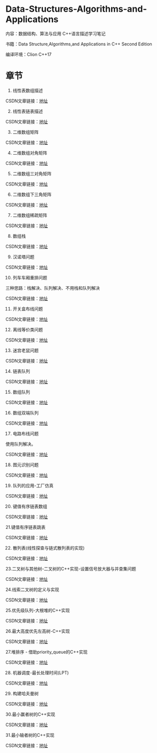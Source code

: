 # Data-Structures-Algorithms-and-Applications
内容：数据结构、算法与应用 C++语言描述学习笔记

书籍：Data Structure,Algorithms,and Applications in C++ Second Edition

编译环境：Clion    C++17

# 章节

1. 线性表数组描述

CSDN文章链接：[地址](https://blog.csdn.net/weixin_44410704/article/details/128354867)

2. 线性表链表描述

CSDN文章链接：[地址](https://blog.csdn.net/weixin_44410704/article/details/128364510)

3. 二维数组矩阵

CSDN文章链接：[地址](https://blog.csdn.net/weixin_44410704/article/details/132899133)

4. 二维数组对角矩阵

CSDN文章链接：[地址](https://blog.csdn.net/weixin_44410704/article/details/132899343)

5. 二维数组三对角矩阵

CSDN文章链接：[地址](https://blog.csdn.net/weixin_44410704/article/details/132899643)

6. 二维数组下三角矩阵

CSDN文章链接：[地址](https://blog.csdn.net/weixin_44410704/article/details/133011859)

7. 二维数组稀疏矩阵

CSDN文章链接：[地址](https://blog.csdn.net/weixin_44410704/article/details/133048456)

8. 数组栈

CSDN文章链接：[地址](https://blog.csdn.net/weixin_44410704/article/details/133357150)

9. 汉诺塔问题

CSDN文章链接：[地址](https://blog.csdn.net/weixin_44410704/article/details/133358266)

10. 列车车厢重排问题

三种思路：栈解决、队列解决、不用栈和队列解决

CSDN文章链接：[地址](https://blog.csdn.net/weixin_44410704/article/details/133359497)

11. 开关盒布线问题

CSDN文章链接：[地址](https://blog.csdn.net/weixin_44410704/article/details/133459236)

12. 离线等价类问题

CSDN文章链接：[地址](https://blog.csdn.net/weixin_44410704/article/details/133460491)

13. 迷宫老鼠问题

CSDN文章链接：[地址](https://blog.csdn.net/weixin_44410704/article/details/133466757)

14. 链表队列

CSDN文章链接：[地址](https://blog.csdn.net/weixin_44410704/article/details/133935891)

15. 数组队列

CSDN文章链接：[地址](https://blog.csdn.net/weixin_44410704/article/details/133915760)

16. 数组双端队列

CSDN文章链接：[地址](https://blog.csdn.net/weixin_44410704/article/details/133943536)

17. 电路布线问题

使用队列解决。

CSDN文章链接：[地址](https://blog.csdn.net/weixin_44410704/article/details/133952892)

18. 图元识别问题

CSDN文章链接：[地址](https://blog.csdn.net/weixin_44410704/article/details/133954791)

19. 队列的应用-工厂仿真

CSDN文章链接：[地址](https://blog.csdn.net/weixin_44410704/article/details/134358747)

20. 键值有序链表数组

CSDN文章链接：[地址](https://blog.csdn.net/weixin_44410704/article/details/134371461)

21.键值有序链表跳表

CSDN文章链接：[地址](http://t.csdnimg.cn/dWT81)

22. 散列表(线性探查与链式散列表的实现)

CSDN文章链接：[地址](http://t.csdnimg.cn/nAKxO)

23.二叉树与其他树-二叉树的C++实现-设置信号放大器与并查集问题

CSDN文章链接：[地址](http://t.csdnimg.cn/QNjfQ)

24.线索二叉树的定义与实现

CSDN文章链接：[地址](http://t.csdnimg.cn/75fcm)

25.优先级队列-大根堆的C++实现

CSDN文章链接：[地址](https://blog.csdn.net/weixin_44410704/article/details/134700643)

26.最大高度优先左高树-C++实现

CSDN文章链接：[地址](https://blog.csdn.net/weixin_44410704/article/details/134989078)

27.堆排序 - 借助priority_queue的C++实现

CSDN文章链接：[地址](https://blog.csdn.net/weixin_44410704/article/details/134991694)

28. 机器调度-最长处理时间(LPT)

CSDN文章链接：[地址](https://blog.csdn.net/weixin_44410704/article/details/135005387)

29. 构建哈夫曼树

CSDN文章链接：[地址](https://blog.csdn.net/weixin_44410704/article/details/135026021)

30.最小赢者树的C++实现

CSDN文章链接：[地址](https://blog.csdn.net/weixin_44410704/article/details/135080624)

31.最小输者树的C++实现

CSDN文章链接：[地址](https://blog.csdn.net/weixin_44410704/article/details/135089048)
